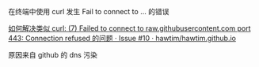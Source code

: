 在终端中使用 curl 发生 Fail to connect to ... 的错误

[如何解决类似 curl: (7) Failed to connect to raw.githubusercontent.com port 443: Connection refused 的问题 · Issue #10 · hawtim/hawtim.github.io](https://github.com/hawtim/hawtim.github.io/issues/10)

原因来自 github 的 dns 污染